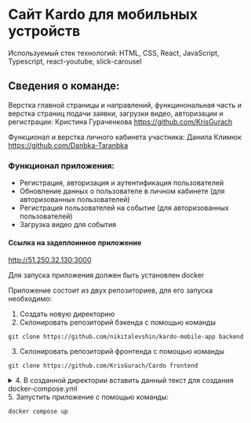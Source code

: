 # Сайт Kardo для мобильных устройств
Используемый стек технологий: 
HTML, CSS, React, JavaScript, Typescript, react-youtube, slick-carousel


## Сведения о команде: 
Верстка главной страницы и направлений, функцинональная часть и верстка страниц подачи заявки, загрузки видео, авторизации и регистрации:
Кристина Гураченкова https://github.com/KrisGurach 

Функционал и верстка личного кабинета участника:
Данила Климюк https://github.com/Danbka-Taranbka


### Функционал приложения:
- Регистрация, авторизация и аутентификация пользователей
- Обновление данных о пользователе в личном кабинете (для авторизованных пользователей)
- Регистрация пользователей на событие (для авторизованных пользователей)
- Загрузка видео для события 


#### Ссылка на задеплоинное приложение
http://51.250.32.130:3000

Для запуска приложения должен быть установлен docker

Приложение состоит из двух репозиториев, для его запуска необходимо:
1. Создать новую директорию
2. Склонировать репозиторий бэкенда c помощью команды
```
git clone https://github.com/nikitalevshin/kardo-mobile-app backend
```
3. Склонировать репозиторий фронтенда с помощью команды
```
git clone https://github.com/KrisGurach/Cardo frontend
```
<details>
  <summary>4. В созданной директории вставить данный текст для создания docker-compose.yml</summary> 
  
  **Предварительно внести изменения в путях к директориям, убрать комментарии обозначенные //**
  
  ```
 cat > /home/workshop/mainapp/docker-compose.yml <<EOL //директория создания docker-compose.yml
version: '3.8'

services:
  kardo-db:
    image: postgres:14-alpine
    container_name: kardo_db_container
    ports:
      - "6541:5432"
    environment:
      - POSTGRES_DB=kardo
      - POSTGRES_USER=kardoadmin
      - POSTGRES_PASSWORD=thisiskardoadmin
    volumes:
      - /home/workshop/mobileapp/database:/var/lib/postgresql/data //директория, где будет хранится база данных

  kardo-app:
    build:
      context: /home/workshop/mobileapp/backend //директория хранения бэкенда
    image: kardo_image
    container_name: kardo_container
    ports:
      - "8080:8080"
    depends_on:
      - kardo-db
    environment:
      - SPRING_DATASOURCE_URL=jdbc:postgresql://kardo-db:5432/kardo
      - DB_NAME=kardo
      - POSTGRES_USER=kardoadmin
      - POSTGRES_PASSWORD=thisiskardoadmin
      - DB_HOST=kardo-db
      - DB_PORT=5432
    volumes:
      - /home/workshop/mobileapp/kardo-mobile-app:/app/videos //директория для хранения видео локально

  kardo-frontend:
    build:
      context: /home/workshop/mobileapp/frontend //директория хранения фронтенда
    image: kardo_frontend_image
    container_name: kardo_frontend_container
    ports:
      - "3000:3000"
    environment:
      - REACT_APP_API_URL=http://kardo-app:8080
    depends_on:
      - kardo-app
EOL
```
</details>
5. Запустить приложение с помощью команды:

```
docker compose up
```




